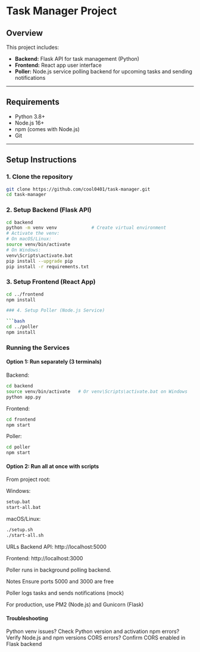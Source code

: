 # Task Manager Project

## Overview

This project includes:

- **Backend:** Flask API for task management (Python)
- **Frontend:** React app user interface
- **Poller:** Node.js service polling backend for upcoming tasks and sending notifications

---

## Requirements

- Python 3.8+
- Node.js 16+
- npm (comes with Node.js)
- Git

---

## Setup Instructions

### 1. Clone the repository

```bash
git clone https://github.com/cool0401/task-manager.git
cd task-manager
```
### 2. Setup Backend (Flask API)

```bash
cd backend
python -m venv venv             # Create virtual environment
# Activate the venv:
# On macOS/Linux:
source venv/bin/activate        
# On Windows:
venv\Scripts\activate.bat       
pip install --upgrade pip
pip install -r requirements.txt
```

### 3. Setup Frontend (React App)

```bash
cd ../frontend
npm install

### 4. Setup Poller (Node.js Service)

```bash
cd ../poller
npm install
```

### Running the Services

#### Option 1: Run separately (3 terminals)

Backend:
```bash
cd backend
source venv/bin/activate   # Or venv\Scripts\activate.bat on Windows
python app.py
```

Frontend:
```bash
cd frontend
npm start
```

Poller:
```bash
cd poller
npm start
```

#### Option 2: Run all at once with scripts
From project root:

Windows:
```bash
setup.bat
start-all.bat
```
macOS/Linux:
```bash
./setup.sh
./start-all.sh
```
URLs
Backend API: http://localhost:5000

Frontend: http://localhost:3000

Poller runs in background polling backend.

Notes
Ensure ports 5000 and 3000 are free

Poller logs tasks and sends notifications (mock)

For production, use PM2 (Node.js) and Gunicorn (Flask)

#### Troubleshooting

Python venv issues? Check Python version and activation
npm errors? Verify Node.js and npm versions
CORS errors? Confirm CORS enabled in Flask backend

